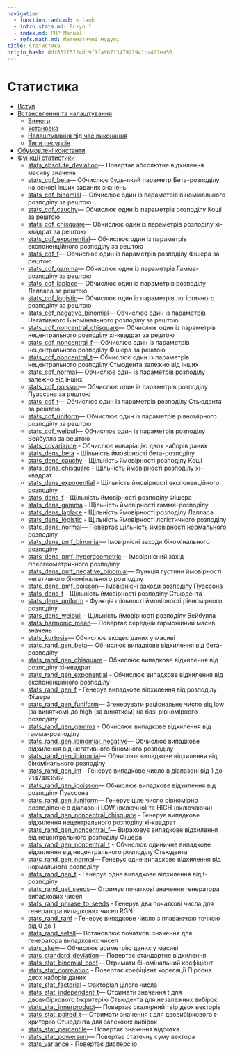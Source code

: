 ```yaml
---
navigation:
  - function.tanh.md: « tanh
  - intro.stats.md: Вступ "
  - index.md: PHP Manual
  - refs.math.md: Математичні модулі
title: Статистика
origin_hash: ddf652f5224dc9f1fa9671347921941ca401ea50
---
```

# Статистика

-   [Вступ](intro.stats.md)
-   [Встановлення та налаштування](stats.setup.md)
    -   [Вимоги](stats.requirements.md)
    -   [Установка](stats.installation.md)
    -   [Налаштування під час виконання](stats.configuration.md)
    -   [Типи ресурсів](stats.resources.md)
-   [Обумовлені константи](stats.constants.md)
-   [Функції статистики](ref.stats.md)
    -   [stats\_absolute\_deviation](function.stats-absolute-deviation.md)— Повертає абсолютне відхилення масиву значень
    -   [stats\_cdf\_beta](function.stats-cdf-beta.md)— Обчислює будь-який параметр Бета-розподілу на основі інших заданих значень
    -   [stats\_cdf\_binomial](function.stats-cdf-binomial.md)— Обчислює один із параметрів біномінального розподілу за рештою
    -   [stats\_cdf\_cauchy](function.stats-cdf-cauchy.md)— Обчислює один із параметрів розподілу Коші за рештою
    -   [stats\_cdf\_chisquare](function.stats-cdf-chisquare.md)— Обчислює один із параметрів розподілу хі-квадрат за рештою
    -   [stats\_cdf\_exponential](function.stats-cdf-exponential.md)— Обчислює один із параметрів експоненційного розподілу за рештою
    -   [stats\_cdf\_f](function.stats-cdf-f.md)— Обчислює один із параметрів розподілу Фішера за рештою
    -   [stats\_cdf\_gamma](function.stats-cdf-gamma.md)— Обчислює один із параметрів Гамма-розподілу за рештою
    -   [stats\_cdf\_laplace](function.stats-cdf-laplace.md)— Обчислює один із параметрів розподілу Лапласа за рештою
    -   [stats\_cdf\_logistic](function.stats-cdf-logistic.md)— Обчислює один із параметрів логістичного розподілу за рештою
    -   [stats\_cdf\_negative\_binomial](function.stats-cdf-negative-binomial.md)— Обчислює один із параметрів Негативного Біномінального розподілу за рештою
    -   [stats\_cdf\_noncentral\_chisquare](function.stats-cdf-noncentral-chisquare.md)— Обчислює один із параметрів нецентрального розподілу хі-квадрат за рештою
    -   [stats\_cdf\_noncentral\_f](function.stats-cdf-noncentral-f.md)— Обчислює один із параметрів нецентрального розподілу Фішера за рештою
    -   [stats\_cdf\_noncentral\_t](function.stats-cdf-noncentral-t.md)— Обчислює один із параметрів нецентрального розподілу Стьюдента залежно від інших
    -   [stats\_cdf\_normal](function.stats-cdf-normal.md)— Обчислює один із параметрів розподілу залежно від інших
    -   [stats\_cdf\_poisson](function.stats-cdf-poisson.md)— Обчислює один із параметрів розподілу Пуассона за рештою
    -   [stats\_cdf\_t](function.stats-cdf-t.md)— Обчислює один із параметрів розподілу Стьюдента за рештою
    -   [stats\_cdf\_uniform](function.stats-cdf-uniform.md)— Обчислює один із параметрів рівномірного розподілу за рештою
    -   [stats\_cdf\_weibull](function.stats-cdf-weibull.md)— Обчислює один із параметрів розподілу Вейбулла за рештою
    -   [stats\_covariance](function.stats-covariance.md) \- Обчислює коваріацію двох наборів даних
    -   [stats\_dens\_beta](function.stats-dens-beta.md) \- Щільність ймовірності бета-розподілу
    -   [stats\_dens\_cauchy](function.stats-dens-cauchy.md) \- Щільність ймовірності розподілу Коші
    -   [stats\_dens\_chisquare](function.stats-dens-chisquare.md) \- Щільність ймовірності розподілу хі-квадрат
    -   [stats\_dens\_exponential](function.stats-dens-exponential.md) \- Щільність ймовірності експоненційного розподілу
    -   [stats\_dens\_f](function.stats-dens-f.md) \- Щільність ймовірності розподілу Фішера
    -   [stats\_dens\_gamma](function.stats-dens-gamma.md) \- Щільність ймовірності гамма-розподілу
    -   [stats\_dens\_laplace](function.stats-dens-laplace.md) \- Щільність ймовірності розподілу Лапласа
    -   [stats\_dens\_logistic](function.stats-dens-logistic.md) \- Щільність ймовірності логістичного розподілу
    -   [stats\_dens\_normal](function.stats-dens-normal.md)— Повертає щільність ймовірності нормального розподілу
    -   [stats\_dens\_pmf\_binomial](function.stats-dens-pmf-binomial.md)— Імовірнісні заходи біномінального розподілу
    -   [stats\_dens\_pmf\_hypergeometric](function.stats-dens-pmf-hypergeometric.md)— Імовірнісний захід гіпергеометричного розподілу
    -   [stats\_dens\_pmf\_negative\_binomial](function.stats-dens-pmf-negative-binomial.md)— Функція густини ймовірності негативного біномінального розподілу
    -   [stats\_dens\_pmf\_poisson](function.stats-dens-pmf-poisson.md)— Імовірнісні заходи розподілу Пуассона
    -   [stats\_dens\_t](function.stats-dens-t.md) \- Щільність ймовірності розподілу Стьюдента
    -   [stats\_dens\_uniform](function.stats-dens-uniform.md) \- Функція щільності ймовірності рівномірного розподілу
    -   [stats\_dens\_weibull](function.stats-dens-weibull.md) \- Щільність ймовірності розподілу Вейбулла
    -   [stats\_harmonic\_mean](function.stats-harmonic-mean.md)— Повертає середній гармонійний масив значень
    -   [stats\_kurtosis](function.stats-kurtosis.md)— Обчислює ексцес даних у масиві
    -   [stats\_rand\_gen\_beta](function.stats-rand-gen-beta.md)— Обчислює випадкове відхилення від бета-розподілу
    -   [stats\_rand\_gen\_chisquare](function.stats-rand-gen-chisquare.md) \- Обчислює випадкове відхилення від розподілу хі-квадрат
    -   [stats\_rand\_gen\_exponential](function.stats-rand-gen-exponential.md) \- Обчислює випадкове відхилення від експоненційного розподілу
    -   [stats\_rand\_gen\_f](function.stats-rand-gen-f.md) \- Генерує випадкове відхилення від розподілу Фішера
    -   [stats\_rand\_gen\_funiform](function.stats-rand-gen-funiform.md)— Згенерувати раціональне число від low (за винятком) до high (за винятком) на базі рівномірного розподілу
    -   [stats\_rand\_gen\_gamma](function.stats-rand-gen-gamma.md) \- Обчислює випадкове відхилення від гамма-розподілу
    -   [stats\_rand\_gen\_ibinomial\_negative](function.stats-rand-gen-ibinomial-negative.md)— Обчислює випадкове відхилення від негативного біномного розподілу
    -   [stats\_rand\_gen\_ibinomial](function.stats-rand-gen-ibinomial.md)— Обчислює випадкове відхилення від біномінального розподілу
    -   [stats\_rand\_gen\_int](function.stats-rand-gen-int.md) \- Генерує випадкове число в діапазоні від 1 до 2147483562
    -   [stats\_rand\_gen\_ipoisson](function.stats-rand-gen-ipoisson.md)— Обчислює випадкове відхилення від розподілу Пуассона
    -   [stats\_rand\_gen\_iuniform](function.stats-rand-gen-iuniform.md)— Генерує ціле число рівномірно розподілене в діапазоні LOW (включно) та HIGH (включаючи)
    -   [stats\_rand\_gen\_noncentral\_chisquare](function.stats-rand-gen-noncentral-chisquare.md) \- Генерує випадкове відхилення нецентрального розподілу хі-квадрат
    -   [stats\_rand\_gen\_noncentral\_f](function.stats-rand-gen-noncentral-f.md)— Вираховує випадкове відхилення від нецентрального розподілу Фішера
    -   [stats\_rand\_gen\_noncentral\_t](function.stats-rand-gen-noncentral-t.md) \- Обчислює одиничне випадкове відхилення від нецентрального розподілу Стьюдента
    -   [stats\_rand\_gen\_normal](function.stats-rand-gen-normal.md)— Генерує одне випадкове відхилення від нормального розподілу
    -   [stats\_rand\_gen\_t](function.stats-rand-gen-t.md) \- Генерує одне випадкове відхилення від t-розподілу
    -   [stats\_rand\_get\_seeds](function.stats-rand-get-seeds.md)— Отримує початкові значення генератора випадкових чисел
    -   [stats\_rand\_phrase\_to\_seeds](function.stats-rand-phrase-to-seeds.md) \- Генерує два початкові числа для генератора випадкових чисел RGN
    -   [stats\_rand\_ranf](function.stats-rand-ranf.md) \- Генерує випадкове число з плаваючою точкою від 0 до 1
    -   [stats\_rand\_setall](function.stats-rand-setall.md)— Встановлює початкові значення для генератора випадкових чисел
    -   [stats\_skew](function.stats-skew.md)— Обчислює асиметрію даних у масиві
    -   [stats\_standard\_deviation](function.stats-standard-deviation.md)— Повертає стандартне відхилення
    -   [stats\_stat\_binomial\_coef](function.stats-stat-binomial-coef.md)— Отримати біномінальний коефіцієнт
    -   [stats\_stat\_correlation](function.stats-stat-correlation.md) \- Повертає коефіцієнт кореляції Пірсона двох наборів даних
    -   [stats\_stat\_factorial](function.stats-stat-factorial.md) \- Факторіал цілого числа
    -   [stats\_stat\_independent\_t](function.stats-stat-independent-t.md)— Отримати значення t для двовибіркового t-критерію Стьюдента для незалежних вибірок
    -   [stats\_stat\_innerproduct](function.stats-stat-innerproduct.md)— Повертає скалярний твір двох векторів
    -   [stats\_stat\_paired\_t](function.stats-stat-paired-t.md)— Отримати значення t для двовибіркового t-критерію Стьюдента для залежних вибірок
    -   [stats\_stat\_percentile](function.stats-stat-percentile.md)— Повертає значення відсотка
    -   [stats\_stat\_powersum](function.stats-stat-powersum.md)— Повертає статечну суму вектора
    -   [stats\_variance](function.stats-variance.md) \- Повертає дисперсію
